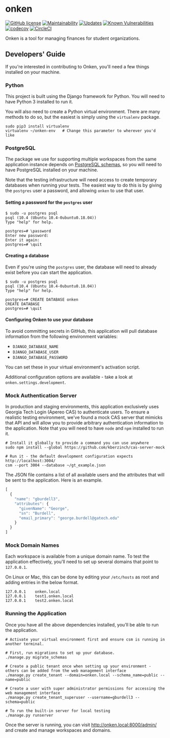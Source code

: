 
# onken

[![GitHub license](https://img.shields.io/github/license/robojackets/onken.svg?style=flat-square)](https://raw.githubusercontent.com/robojackets/onken/master/LICENSE)
[![Maintainability](https://api.codeclimate.com/v1/badges/77e98a2e1f866f25c82d/maintainability)](https://codeclimate.com/github/RoboJackets/onken/maintainability)
[![Updates](https://pyup.io/repos/github/RoboJackets/onken/shield.svg)](https://pyup.io/repos/github/RoboJackets/onken/)
[![Known Vulnerabilities](https://snyk.io/test/github/RoboJackets/onken/badge.svg?targetFile=requirements.txt)](https://snyk.io/test/github/RoboJackets/onken?targetFile=requirements.txt)
[![codecov](https://codecov.io/gh/RoboJackets/onken/branch/master/graph/badge.svg)](https://codecov.io/gh/RoboJackets/onken)
[![CircleCI](https://circleci.com/gh/RoboJackets/onken.svg?style=svg)](https://circleci.com/gh/RoboJackets/onken)

Onken is a tool for managing finances for student organizations.

## Developers' Guide

If you're interested in contributing to Onken, you'll need a few things installed on your machine.

### Python

This project is built using the Django framework for Python. You will need to have Python 3 installed to run it.

You will also need to create a Python virtual environment. There are many methods to do so, but the easiest is simply using the `virtualenv` package.

```shell
sudo pip3 install virtualenv
virtualenv ~/onken-env   # Change this parameter to wherever you'd like
```

### PostgreSQL

The package we use for supporting multiple workspaces from the same application instance depends on [PostgreSQL schemas](https://www.postgresql.org/docs/devel/static/ddl-schemas.html), so you will need to have PostgreSQL installed on your machine.

Note that the testing infrastructure will need access to create temporary databases when running your tests. The easiest way to do this is by giving the `postgres` user a password, and allowing `onken` to use that user.
#### Setting a password for the `postgres` user

```
$ sudo -u postgres psql
psql (10.4 (Ubuntu 10.4-0ubuntu0.18.04))
Type "help" for help.

postgres=# \password
Enter new password:
Enter it again:
postgres=# \quit
```

#### Creating a database

Even if you're using the `postgres` user, the database will need to already exist before you can start the application.

```
$ sudo -u postgres psql
psql (10.4 (Ubuntu 10.4-0ubuntu0.18.04))
Type "help" for help.

postgres=# CREATE DATABASE onken
CREATE DATABASE
postgres=# \quit
```

#### Configuring Onken to use your database

To avoid committing secrets in GitHub, this application will pull database information from the following environment variables:

 - `DJANGO_DATABASE_NAME`
 - `DJANGO_DATABASE_USER`
 - `DJANGO_DATABASE_PASSWORD`

You can set these in your virtual environment's activation script.

Additional configuration options are available - take a look at `onken.settings.development`.

### Mock Authentication Server

In production and staging environments, this application exclusively uses Georgia Tech Login (Apereo CAS) to authenticate users. To ensure a realistic testing environment, we've found a mock CAS server that mimicks that API and will allow you to provide arbitrary authentication information to the application. Note that you will need to have `node` and `npm` installed to run it.

```shell
# Install it globally to provide a command you can use anywhere
sudo npm install --global https://github.com/kberzinch/cas-server-mock

# Run it - the default development configuration expects http://localhost:3004/
csm --port 3004 --database ~/gt_example.json
```

The JSON file contains a list of all available users and the attributes that will be sent to the application. Here is an example.

```javascript
[
  {
    "name": "gburdell3",
    "attributes": {
      "givenName": "George",
      "sn": "Burdell",
      "email_primary": "george.burdell@gatech.edu"
    }
  }
]
```

### Mock Domain Names

Each workspace is available from a unique domain name. To test the application effectively, you'll need to set up several domains that point to `127.0.0.1`.

On Linux or Mac, this can be done by editing your `/etc/hosts` as root and adding entries in the below format.

```
127.0.0.1    onken.local
127.0.0.1    test1.onken.local
127.0.0.1    test2.onken.local
```

### Running the Application

Once you have all the above dependencies installed, you'll be able to run the application.

```shell
# Activate your virtual environment first and ensure csm is running in another terminal.

# First, run migrations to set up your database.
./manage.py migrate_schemas

# Create a public tenant once when setting up your environment - others can be added from the web management interface
./manage.py create_tenant --domain=onken.local --schema_name=public --name=public

# Create a user with super administrator permissions for accessing the web management interface
./manage.py create_tenant_superuser --username=gburdell3 --schema=public

# To run the built-in server for local testing
./manage.py runserver
```

Once the server is running, you can visit http://onken.local:8000/admin/ and create and manage workspaces and domains.
